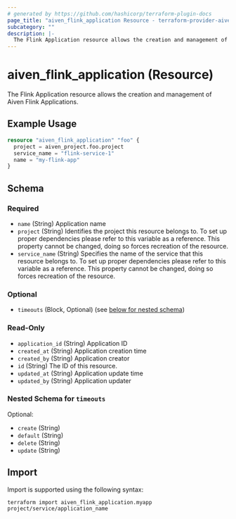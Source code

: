 ```yaml
---
# generated by https://github.com/hashicorp/terraform-plugin-docs
page_title: "aiven_flink_application Resource - terraform-provider-aiven"
subcategory: ""
description: |-
  The Flink Application resource allows the creation and management of Aiven Flink Applications.
---
```


# aiven_flink_application (Resource)

The Flink Application resource allows the creation and management of Aiven Flink Applications.

## Example Usage

```terraform
resource "aiven_flink_application" "foo" {
  project = aiven_project.foo.project
  service_name = "flink-service-1"
  name = "my-flink-app"
}
```

<!-- schema generated by tfplugindocs -->
## Schema

### Required

- `name` (String) Application name
- `project` (String) Identifies the project this resource belongs to. To set up proper dependencies please refer to this variable as a reference. This property cannot be changed, doing so forces recreation of the resource.
- `service_name` (String) Specifies the name of the service that this resource belongs to. To set up proper dependencies please refer to this variable as a reference. This property cannot be changed, doing so forces recreation of the resource.

### Optional

- `timeouts` (Block, Optional) (see [below for nested schema](#nestedblock--timeouts))

### Read-Only

- `application_id` (String) Application ID
- `created_at` (String) Application creation time
- `created_by` (String) Application creator
- `id` (String) The ID of this resource.
- `updated_at` (String) Application update time
- `updated_by` (String) Application updater

<a id="nestedblock--timeouts"></a>
### Nested Schema for `timeouts`

Optional:

- `create` (String)
- `default` (String)
- `delete` (String)
- `update` (String)

## Import

Import is supported using the following syntax:

```shell
terraform import aiven_flink_application.myapp project/service/application_name
```
